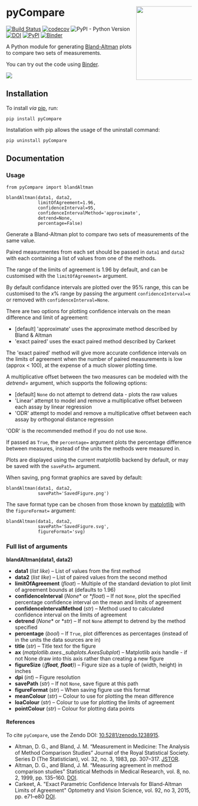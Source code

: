 # pyCompare <img src="https://github.com/jaketmp/pyCompare/raw/main/docs/_static/pyCompare.png" width="200" style="max-width: 30%;" align="right" />

[![Build Status](https://github.com/jaketmp/pyCompare/actions/workflows/python-test.yml/badge.svg)](https://github.com/jaketmp/pyCompare/actions) [![codecov](https://codecov.io/gh/jaketmp/pyCompare/branch/main/graph/badge.svg)](https://codecov.io/gh/jaketmp/pyCompare) ![PyPI - Python Version](https://img.shields.io/pypi/pyversions/pyCompare.svg) [![DOI](https://zenodo.org/badge/DOI/10.5281/zenodo.1238915.svg)](https://doi.org/10.5281/zenodo.1238915) [![PyPI](https://img.shields.io/pypi/v/pyCompare.svg)](https://pypi.org/project/pyCompare/) [![Binder](https://mybinder.org/badge_logo.svg)](https://mybinder.org/v2/gh/jaketmp/pyCompare/main?filepath=pyCompare-Demo.ipynb)



A Python module for generating [Bland-Altman](https://en.wikipedia.org/wiki/Bland–Altman_plot) plots to compare two sets of measurements.

You can try out the code using [Binder](https://mybinder.org/v2/gh/jaketmp/pyCompare/main?filepath=pyCompare-Demo.ipynb).

<img src="https://github.com/jaketmp/pyCompare/raw/main/docs/_static/bland_altman.png" style="max-width: 60%;" align="center" />

## Installation

To install _via_ [pip](https://pypi.org/project/pyCompare/), run:

    pip install pyCompare

Installation with pip allows the usage of the uninstall command:

    pip uninstall pyCompare


## Documentation

### Usage
    from pyCompare import blandAltman
    
    blandAltman(data1, data2,
                limitOfAgreement=1.96,
                confidenceInterval=95,
                confidenceIntervalMethod='approximate',
                detrend=None,
                percentage=False)

Generate a Bland-Altman plot to compare two sets of measurements of the same value.

Paired measurmentes from each set should be passed in `data1` and `data2` with each containing a list of values from one of the methods.

The range of the limits of agreement is 1.96 by default, and can be customised with the `limitOfAgreement=` argument.

By default confidance intervals are plotted over the 95% range, this can be customised to the *x*% range by passing the argument `confidenceInterval=x` or removed with `confidenceInterval=None`.

There are two options for plotting confidence intervals on the mean difference and limit of agreement:
- [default] 'approximate' uses the approximate method described by Bland & Altman
- 'exact paired' uses the exact paired method described by Carkeet

The 'exact paired' method will give more accurate confidence intervals on the limits of agreement when the number of paired measurements is low (approx < 100), at the expense of a much slower plotting time.

A multiplicative offset between the two measures can be modeled with the *detrend=* argument, which supports the following options:
- [default] `None` do not attempt to detrend data - plots the raw values
- 'Linear' attempt to model and remove a multiplicative offset between each assay by linear regression
- 'ODR' attempt to model and remove a multiplicative offset between each assay by orthogonal distance regression

'ODR' is the recommended method if you do not use `None`.

If passed as `True`, the `percentage=` argument plots the percentage difference between measures, instead of the units the methods were measured in.

Plots are displayed using the current matplotlib backend by default, or may be saved with the `savePath=` argument.

When saving, png format graphics are saved by default:

    blandAltman(data1, data2,
                savePath='SavedFigure.png')

The save format type can be chosen from those known by [matplotlib](https://matplotlib.org/api/_as_gen/matplotlib.pyplot.savefig.html) with the `figureFormat=` argument:

    blandAltman(data1, data2,
                savePath='SavedFigure.svg',
                figureFormat='svg)

### Full list of arguments

**blandAltman(data1, data2)**

* **data1** (*list like*) – List of values from the first method
* **data2** (*list like*) – List of paired values from the second method
* **limitOfAgreement** (*float*) – Multiple of the standard deviation to plot limit of agreement bounds at (defaults to 1.96)
* **confidenceInterval** (*None** or **float*) – If not `None`, plot the specified percentage confidence interval on the mean and limits of agreement
* **confidenceIntervalMethod** (*str*) – Method used to calculated confidence interval on the limits of agreement
* **detrend** (*None** or **str*) – If not `None` attempt to detrend by the method specified
* **percentage** (*bool*) – If `True`, plot differences as percentages (instead of in the units the data sources are in)
* **title** (*str*) – Title text for the figure
* **ax** (*matplotlib.axes._subplots.AxesSubplot*) – Matplotlib axis handle - if not None draw into this axis rather than creating a new figure
* **figureSize** (*(**float**, **float**)*) – Figure size as a tuple of (width, height) in inches
* **dpi** (*int*) – Figure resolution
* **savePath** (*str*) – If not `None`, save figure at this path
* **figureFormat** (*str*) – When saving figure use this format
* **meanColour** (*str*) – Colour to use for plotting the mean difference
* **loaColour** (*str*) – Colour to use for plotting the limits of agreement
* **pointColour** (*str*) – Colour for plotting data points


#### References

To cite `pyCompare`, use the Zendo DOI: [10.5281/zenodo.1238915](https://doi.org/10.5281/zenodo.1238915).

- Altman, D. G., and Bland, J. M. “Measurement in Medicine: The Analysis of Method Comparison Studies” Journal of the Royal Statistical Society. Series D (The Statistician), vol. 32, no. 3, 1983, pp. 307–317. [JSTOR](https://www.jstor.org/stable/2987937).
- Altman, D. G., and Bland, J. M. “Measuring agreement in method comparison studies” Statistical Methods in Medical Research, vol. 8, no. 2, 1999, pp. 135–160. [DOI](https://doi.org/10.1177/096228029900800204).
- Carkeet, A. "Exact Parametric Confidence Intervals for Bland-Altman Limits of Agreement" Optometry and Vision Science, vol. 92, no 3, 2015, pp. e71–e80 [DOI](https://doi.org/10.1097/OPX.0000000000000513).
